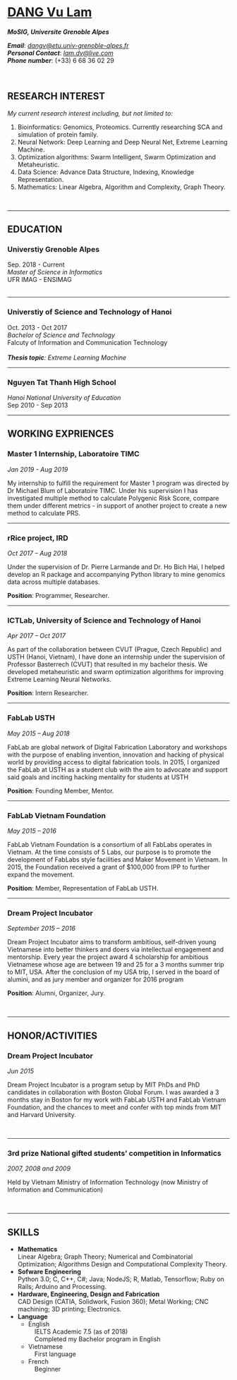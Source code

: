 # [DANG Vu Lam](#1)

***MoSIG, Universite Grenoble Alpes***<br>

***Email***: [*dangv@etu.univ-grenoble-alpes.fr*](mailto:dangv@etu.univ-grenoble-alpes.fr)<br>***Personal Contact***: [*lam.dv@live.com*](mailto:lam.dv@live.com)<br>***Phone number***: (+33) 6 68 36 02 29

&nbsp;

## RESEARCH INTEREST

*My current research interest including, but not limited to:*

1. Bioinformatics: Genomics, Proteomics. Currently researching SCA and simulation of protein family.
1. Neural Network: Deep Learning and Deep Neural Net, Extreme Learning Machine.
1. Optimization algorithms: Swarm Intelligent, Swarm Optimization and Metaheuristic.
1. Data Science: Advance Data Structure, Indexing, Knowledge Representation.
2. Mathematics: Linear Algebra, Algorithm and Complexity, Graph Theory.

&nbsp;
<hr/>

## EDUCATION

### Universtiy Grenoble Alpes

Sep. 2018 - Current<br>
*Master of Science in Informatics*<br>
UFR IMAG - ENSIMAG<br>&nbsp;<br>

<hr style="height:1px;border:none;color:#333;background-color:#333;"/>

### Universtiy of Science and Technology of Hanoi

Oct. 2013 - Oct 2017<br>
*Bachelor of Science and Technology*<br>
Falcuty of Information and Communication Technology<br>&nbsp;<br>
***Thesis topic**: Extreme Learning Machine*

<hr style="height:1px;border:none;color:#333;background-color:#333;"/>

### Nguyen Tat Thanh High School

*Hanoi National University of Education*<br>
Sep 2010 - Sep 2013
&nbsp;<hr>

## WORKING EXPRIENCES

### Master 1 Internship, Laboratoire TIMC
*Jan 2019 - Aug 2019*

My internship to fulfill the requirement for Master 1 program was directed by Dr Michael Blum of Laboratoire TIMC. Under his supervision I has investigated multiple method to calculate Polygenic Risk Score, compare them under different metrics - in support of another project to create a new method to calculate PRS.
&nbsp;
<hr style="height:1px;border:none;color:#333;background-color:#333;"/>

### rRice project, IRD
*Oct 2017 – Aug 2018*

Under the supervision of Dr. Pierre Larmande and Dr. Ho Bich Hai, I helped develop an R package and accompanying Python library to mine genomics data across multiple databases.

**Position**: Programmer, Researcher.
&nbsp;
<hr style="height:1px;border:none;color:#333;background-color:#333;"/>

### ICTLab, University of Science and Technology of Hanoi
*Apr 2017 – Oct 2017*

As part of the collaboration between CVUT (Prague, Czech Republic) and USTH (Hanoi, Vietnam), I have done an internship under the supervision of Professor Basterrech (CVUT) that resulted in my bachelor thesis. We developed metaheuristic and swarm optimization algorithms for improving Extreme Learning Neural Networks.

**Position**: Intern Researcher.
<hr style="height:1px;border:none;color:#333;background-color:#333;"/>

### FabLab USTH
*May 2015 – Aug 2018*

FabLab are global network of Digital Fabrication Laboratory and workshops with the purpose of enabling invention, innovation and hacking of physical world by providing access to digital fabrication tools. In 2015, I organized the FabLab at USTH as a student club with the aim to advocate and support said goals and inciting hacking mentality for students at USTH

**Position**: Founding Member, Mentor.

<hr style="height:1px;border:none;color:#333;background-color:#333;"/>

### FabLab Vietnam Foundation
*May 2015 – 2016*

FabLab Vietnam Foundation is a consortium of all FabLabs operates in Vietnam. At the time consists of 5 Labs, our purpose is to promote the development of FabLabs style facilities and Maker Movement in Vietnam. In 2015, the Foundation received a grant of $100,000 from IPP to further expand the movement.

**Position**: Member, Representation of FabLab USTH.

<hr style="height:1px;border:none;color:#333;background-color:#333;"/>

### Dream Project Incubator
*September 2015 – 2016*

Dream Project Incubator aims to transform ambitious, self-driven young Vietnamese into better thinkers and doers via intellectual engagement and mentorship. Every year the project award 4 scholarship for ambitious Vietnamese whose age are between 19 and 25 for a 3 months summer trip to MIT, USA. After the conclusion of my USA trip, I served in the board of alumini, and as jury member and organizer for 2016 program

**Position**: Alumni, Organizer, Jury.

&nbsp;
<hr style="height:1px;border:none;color:#333;background-color:#333;"/>

## HONOR/ACTIVITIES

### Dream Project Incubator
*Jun 2015*

Dream Project Incubator is a program setup by MIT PhDs and PhD candidates in collaboration with Boston Global Forum. I was awarded a 3 months stay in Boston for my work with FabLab USTH and FabLab Vietnam Foundation, and the chances to meet and confer with top minds from MIT and Harvard University.

&nbsp;
<hr style="height:1px;border:none;color:#333;background-color:#333;"/>

### 3rd prize National gifted students’ competition in Informatics
*2007, 2008 and 2009*

Held by Vietnam Ministry of Information Technology (now Ministry of Information and Communication)

&nbsp;
<hr>

## SKILLS

* **Mathematics**<br>
  Linear Algebra; Graph Theory; Numerical and Combinatorial Optimization; Algorithms Design and Computational Complexity Theory.
* **Sofware Engineering**<br>
  Python 3.0; C, C++, C#; Java; NodeJS; R, Matlab, Tensorflow; Ruby on Rails; Arduino and Processing.
* **Hardware, Engineering, Design and Fabrication**<br>
  CAD Design (CATIA, Solidwork, Fusion 360); Metal Working; CNC machining; 3D printing; Electronics.
* **Language**<br>
    * English<br>
      &emsp;IELTS Academic 7.5 (as of 2018)<br>
      &emsp;Completed my Bachelor program in English<br>
    * Vietnamese<br>
      &emsp;First language
    * French<br>
      &emsp;Beginner